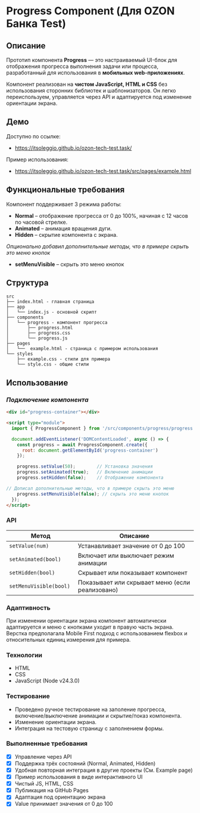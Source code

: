 #  Progress Component (Для OZON Банка Test)

## Описание

Прототип компонента **Progress** — это настраиваемый UI-блок для отображения прогресса выполнения задачи или процесса, разработанный для использования в **мобильных web-приложениях**.

Компонент реализован на **чистом JavaScript, HTML и CSS** без использования сторонних библиотек и шаблонизаторов. Он легко переиспользуем, управляется через API и адаптируется под изменение ориентации экрана.

##  Демо

Доступно по ссылке:  
- https://itsoleggio.github.io/ozon-tech-test.task/

Пример использования:
- https://itsoleggio.github.io/ozon-tech-test.task/src/pages/example.html

## Функциональные требования

Компонент поддерживает 3 режима работы:

- **Normal** – отображение прогресса от 0 до 100%, начиная с 12 часов по часовой стрелке.
- **Animated** – анимация вращения дуги.
- **Hidden** – скрытие компонента с экрана.

_Опционально добавил дополнительные методы, что в примере скрыть это меню кнопок_ 

- **setMenuVisible** – скрыть это меню кнопок

## Структура

```
src
├── index.html - главная страница
├── app
│   └── index.js - основной скрипт
├── components 
│   └── progress - компонент прогресса
│       ├── progress.html
│       ├── progress.css
│       └── progress.js
├── pages 
│   └──  example.html - страница с примером использования
└── styles
    ├── example.css - стили для примера
    └── style.css - общие стили
```


## Использование

### _Подключение компонента_

```html
<div id="progress-container"></div>

<script type="module">
  import { ProgressComponent } from '/src/components/progress/progress.js';

  document.addEventListener('DOMContentLoaded', async () => {
    const progress = await ProgressComponent.create({
      root: document.getElementById('progress-container')
    });

    progress.setValue(50);        // Установка значения
    progress.setAnimated(true);   // Включение анимации
    progress.setHidden(false);    // Отображение компонента

// Дописал дополнительные методы, что в примере скрыть это меню
    progress.setMenuVisible(false); // скрыть это меню кнопок
  });
</script>

```

### API

| Метод | Описание |
|--------|----------|
| `setValue(num)` | Устанавливает значение от 0 до 100   | 
| `setAnimated(bool)`  | Включает или выключает режим анимации   |
| `setHidden(bool) ` | Скрывает или показывает компонент   |
| `setMenuVisible(bool) ` | Показывает или скрывает меню (если реализовано)   |

### Адаптивность

При изменении ориентации экрана компонент автоматически адаптируется и меню с кнопками уходит в правую часть экрана.
Верстка предполагала Mobile First подход с использованием flexbox и относительных единиц измерения для примера. 

### Технологии

- HTML
- CSS 
- JavaScript (Node v24.3.0) 

### Тестирование 

- Проведено ручное тестирование на заполение прогресса, включение/выключение анимации и скрытие/показ компонента.
- Изменение ориентации экрана.
- Интеграция на тестовую страницу с заполнением формы.

### Выполненные требования

- [x] Управление через API
- [x] Поддержка трёх состояний (Normal, Animated, Hidden)
- [x] Удобная повторная интеграция в другие проекты (См. Example page)
- [x] Пример использования в виде интерактивного UI 
- [x] Чистый JS, HTML, CSS
- [x] Публикация на GitHub Pages
- [x] Адаптация под ориентацию экрана
- [x] Value принимает значения от 0 до 100
